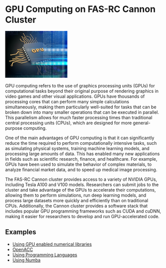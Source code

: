 # GPU Computing on FAS-RC Cannon Cluster 

<img src="Images/GPU-logo.jpeg" alt="GPU-logo" width="200"/>

GPU computing refers to the use of graphics processing units (GPUs) for computational tasks beyond their original purpose of rendering graphics in video games and other visual applications. GPUs have thousands of processing cores that can perform many simple calculations simultaneously, making them particularly well-suited for tasks that can be broken down into many smaller operations that can be executed in parallel. This parallelism allows for much faster processing times than traditional central processing units (CPUs), which are designed for more general-purpose computing.

One of the main advantages of GPU computing is that it can significantly reduce the time required to perform computationally intensive tasks, such as simulating physical systems, training machine learning models, and processing large amounts of data. This has enabled many new applications in fields such as scientific research, finance, and healthcare. For example, GPUs have been used to simulate the behavior of complex materials, to analyze financial market data, and to speed up medical image processing.

The FAS-RC Cannon cluster provides access to a variety of NVIDIA GPUs, including Tesla A100 and V100 models. Researchers can submit jobs to the cluster and take advantage of the GPUs to accelerate their computations, allowing them to perform simulations, run deep learning models, and process large datasets more quickly and efficiently than on traditional CPUs. Additionally, the Cannon cluster provides a software stack that includes popular GPU programming frameworks such as CUDA and cuDNN, making it easier for researchers to develop and run GPU-accelerated code.

## Examples

* [Using GPU enabled numerical libraries](./Libs)
* [OpenACC](./OpenACC)
* [Using Programming Languages](./CUDA)
* [Using Numba](./Numba)
